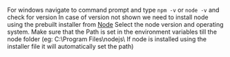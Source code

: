 For windows navigate to command prompt and type ```npm -v``` or ```node -v``` and check for version
In case of version not shown we need to install node using the prebuilt installer from [Node](https://nodejs.org/en/download/prebuilt-installer)
Select the node version and operating system.
Make sure that the Path is set in the environment variables till the node folder (eg: C:\Program Files\nodejs\ If node is installed using the installer file it will automatically set the path)
